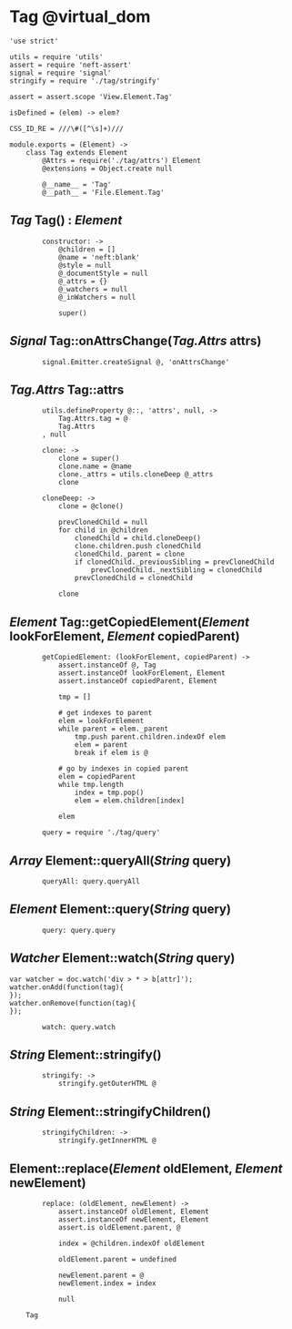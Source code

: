 Tag @virtual_dom
================

	'use strict'

	utils = require 'utils'
	assert = require 'neft-assert'
	signal = require 'signal'
	stringify = require './tag/stringify'

	assert = assert.scope 'View.Element.Tag'

	isDefined = (elem) -> elem?

	CSS_ID_RE = ///\#([^\s]+)///

	module.exports = (Element) ->
		class Tag extends Element
			@Attrs = require('./tag/attrs') Element
			@extensions = Object.create null

			@__name__ = 'Tag'
			@__path__ = 'File.Element.Tag'

*Tag* Tag() : *Element*
-----------------------

			constructor: ->
				@children = []
				@name = 'neft:blank'
				@style = null
				@_documentStyle = null
				@_attrs = {}
				@_watchers = null
				@_inWatchers = null

				super()

*Signal* Tag::onAttrsChange(*Tag.Attrs* attrs)
----------------------------------------------

			signal.Emitter.createSignal @, 'onAttrsChange'

*Tag.Attrs* Tag::attrs
----------------------

			utils.defineProperty @::, 'attrs', null, ->
				Tag.Attrs.tag = @
				Tag.Attrs
			, null

			clone: ->
				clone = super()
				clone.name = @name
				clone._attrs = utils.cloneDeep @_attrs
				clone

			cloneDeep: ->
				clone = @clone()

				prevClonedChild = null
				for child in @children
					clonedChild = child.cloneDeep()
					clone.children.push clonedChild
					clonedChild._parent = clone
					if clonedChild._previousSibling = prevClonedChild
						prevClonedChild._nextSibling = clonedChild
					prevClonedChild = clonedChild

				clone

*Element* Tag::getCopiedElement(*Element* lookForElement, *Element* copiedParent)
---------------------------------------------------------------------------------

			getCopiedElement: (lookForElement, copiedParent) ->
				assert.instanceOf @, Tag
				assert.instanceOf lookForElement, Element
				assert.instanceOf copiedParent, Element

				tmp = []

				# get indexes to parent
				elem = lookForElement
				while parent = elem._parent
					tmp.push parent.children.indexOf elem
					elem = parent
					break if elem is @

				# go by indexes in copied parent
				elem = copiedParent
				while tmp.length
					index = tmp.pop()
					elem = elem.children[index]

				elem

			query = require './tag/query'

*Array* Element::queryAll(*String* query)
-----------------------------------------

			queryAll: query.queryAll

*Element* Element::query(*String* query)
----------------------------------------

			query: query.query

*Watcher* Element::watch(*String* query)
----------------------------------------

```
var watcher = doc.watch('div > * > b[attr]');
watcher.onAdd(function(tag){
});
watcher.onRemove(function(tag){
});
```

			watch: query.watch

*String* Element::stringify()
-----------------------------

			stringify: ->
				stringify.getOuterHTML @

*String* Element::stringifyChildren()
-------------------------------------

			stringifyChildren: ->
				stringify.getInnerHTML @

Element::replace(*Element* oldElement, *Element* newElement)
------------------------------------------------------------

			replace: (oldElement, newElement) ->
				assert.instanceOf oldElement, Element
				assert.instanceOf newElement, Element
				assert.is oldElement.parent, @

				index = @children.indexOf oldElement

				oldElement.parent = undefined

				newElement.parent = @
				newElement.index = index

				null

		Tag

